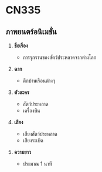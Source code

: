 # CN335

## ภาพยนตร์อนิเมชั่น

1. **ชื่อเรื่อง**
   * การรุกรานของสัตว์ประหลาดจากต่างโลก

2. **ฉาก**
   * ตึกบ้านเรือนต่างๆ

3. **ตัวละคร**
   * สัตว์ประหลาด
   * เครื่องบิน

4. **เสียง**
   * เสียงสัตว์ประหลาด
   * เสียงระเบิด

5. **ความยาว**
   * ประมาณ 1 นาที
